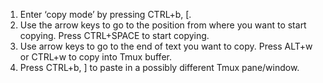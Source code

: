 1. Enter ‘copy mode’ by pressing CTRL+b, [.
2. Use the arrow keys to go to the position from where you want to start copying. Press CTRL+SPACE to start copying.
3. Use arrow keys to go to the end of text you want to copy. Press ALT+w or CTRL+w to copy into Tmux buffer.
4. Press CTRL+b, ] to paste in a possibly different Tmux pane/window.

